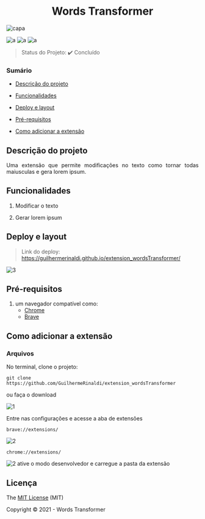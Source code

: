 <h1 align="center">Words Transformer</h1> 

![capa](https://user-images.githubusercontent.com/37752370/147155312-7d0cc3c6-ac87-41e4-b0b6-e2e820e920e1.png)

![a](https://img.shields.io/static/v1?label=JavaScript&message=%20&color=yellow&style=for-the-badge&logo=)
![a](https://img.shields.io/static/v1?label=HTML5&message=%20&color=orange&style=for-the-badge&logo=)
![a](https://img.shields.io/static/v1?label=CSS3&message=%20&color=purple&style=for-the-badge&logo=)


> Status do Projeto: ✔️ Concluído

### Sumário 

- [Descrição do projeto](#descrição-do-projeto)

- [Funcionalidades](#funcionalidades)

- [Deploy e layout](#deploy-e-layout)

- [Pré-requisitos](#pré-requisitos)

- [Como adicionar a extensão](#como-adicionar-a-extensão)
 


## Descrição do projeto 

<p align="justify">
	Uma extensão que permite modificações no texto como tornar todas maiusculas  e gera lorem ipsum.
</p>

## Funcionalidades

1. Modificar o texto

2. Gerar lorem ipsum

## Deploy e layout

> Link do deploy: https://guilhermerinaldi.github.io/extension_wordsTransformer/


![3](https://user-images.githubusercontent.com/37752370/147861514-5c62a50e-3469-4268-b200-a4fa4298055b.png)

## Pré-requisitos

1. um navegador compatível como:
	- [Chrome](https://www.google.pt/intl/pt-PT/chrome/?brand=ISCS&gclsrc=ds&gclsrc=ds)
	- [Brave](https://brave.com/download/)


## Como adicionar a extensão

### Arquivos

No terminal, clone o projeto: 

```
git clone https://github.com/GuilhermeRinaldi/extension_wordsTransformer
```
ou faça o download 

![1](https://user-images.githubusercontent.com/37752370/147860772-cde21fb0-1744-409c-9dc7-19c2f78bb974.png)

Entre nas configurações e acesse a aba de extensões

```
brave://extensions/
```

![2](https://user-images.githubusercontent.com/37752370/147861112-6f812828-ff43-4e16-882b-1b69087ab723.png)

```
chrome://extensions/
```

![2](https://user-images.githubusercontent.com/37752370/147861281-d4cda2a4-c221-4062-a665-108ec436219d.png)
ative o modo desenvolvedor e carregue a pasta da extensão


## Licença 

The [MIT License]() (MIT)

Copyright © 2021 - Words Transformer

                                                      
